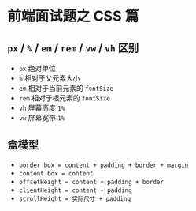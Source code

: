 # 前端面试题之 CSS 篇

## `px` / `%` / `em` / `rem` / `vw` / `vh` 区别
- `px` 绝对单位
- `%` 相对于父元素大小
- `em` 相对于当前元素的 `fontSize`
- `rem` 相对于根元素的 `fontSize`
- `vh` 屏幕高度 `1%`
- `vw` 屏幕宽带 `1%`

## 盒模型
- `border box = content + padding + border + margin`
- `content box = content`
- `offsetHeight = content + padding + border`
- `clientHeight = content + padding`
- `scrollHeight = 实际尺寸 + padding`

## 